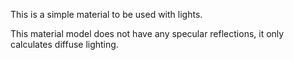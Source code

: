 This is a simple material to be used with lights.

This material model does not have any specular reflections, it only calculates diffuse lighting.
